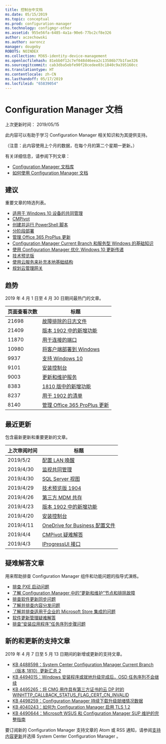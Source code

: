 ```yaml
---
title: 控制台中文档
ms.date: 05/15/2019
ms.topic: conceptual
ms.prod: configuration-manager
ms.technology: configmgr-other
ms.assetid: 955e56fa-6485-4a1a-90e6-77bc2cf8e326
author: aczechowski
ms.author: aaroncz
manager: dougeby
ROBOTS: NOINDEX
ms.collection: M365-identity-device-management
ms.openlocfilehash: 81ebb0f12c7ef048d46eea2c13586b77b1fae326
ms.sourcegitcommit: cab3dba5ebfe90f28cedee03c1840c9a395160cc
ms.translationtype: HT
ms.contentlocale: zh-CN
ms.lasthandoff: 05/17/2019
ms.locfileid: "65839054"
---
```

<!-- 
- Feature 1357546
- This page displays in-console, under the Community workspace, Documentation node. 
- Don't use any relative links; must be full https://docs.microsoft.com and language neutral
- Process: https://microsoft.sharepoint.com/teams/ConfigMgr/Documents/ContentPub/Data%20collection%20process%20for%20Feature%201357546%20In-console%20documentation.docx?web=1
-->

# <a name="configuration-manager-documentation"></a>Configuration Manager 文档

上次更新时间：  2019/05/15

此内容可以有助于学习 Configuration Manager 相关知识和为其提供支持。

（注意：此内容使用上个月的数据，在每个月的第二个星期一更新。）

有关详细信息，请参阅下列文章：

- [Configuration Manager 文档库](https://docs.microsoft.com/sccm)  
- [如何使用 Configuration Manager 文档](https://docs.microsoft.com/sccm/core/understand/use-docs)

## <a name="recommended"></a>建议

重要文章的特选列表。

- [适用于 Windows 10 设备的共同管理](https://docs.microsoft.com/sccm/comanage/overview)  
- [CMPivot](https://docs.microsoft.com/sccm/core/servers/manage/cmpivot)  
- [创建并运行 PowerShell 脚本](https://docs.microsoft.com/sccm/apps/deploy-use/create-deploy-scripts)  
- [分阶段部署](https://docs.microsoft.com/sccm/osd/deploy-use/create-phased-deployment-for-task-sequence)  
- [管理 Office 365 ProPlus 更新](https://docs.microsoft.com/sccm/sum/deploy-use/manage-office-365-proplus-updates)  
- [Configuration Manager Current Branch 和服务型 Windows 的基础知识](https://docs.microsoft.com/sccm/core/understand/configuration-manager-and-windows-as-service)
- [使用 Configuration Manager 优化 Windows 10 更新传递](https://docs.microsoft.com/sccm/sum/deploy-use/optimize-windows-10-update-delivery)
- [技术预览版](https://docs.microsoft.com/sccm/core/get-started/technical-preview)
- [使用云服务来补充本地基础结构](https://docs.microsoft.com/sccm/core/understand/use-cloud-services)
- [规划云管理网关](https://docs.microsoft.com/sccm/core/clients/manage/plan-cloud-management-gateway)

## <a name="trending"></a>趋势

2019 年 4 月 1 日至 4 月 30 日期间最热门的文章。

| 页面查看次数 | 标题 |
|------------|-------|
| 21698 | [故障排除的日志文件](https://docs.microsoft.com/sccm/core/plan-design/hierarchy/log-files) |
| 21409 | [版本 1902 中的新增功能](https://docs.microsoft.com/sccm/core/plan-design/changes/whats-new-in-version-1902) |
| 11870 | [用于连接的端口](https://docs.microsoft.com/sccm/core/plan-design/hierarchy/ports) |
| 10980 | [将客户端部署到 Windows](https://docs.microsoft.com/sccm/core/clients/deploy/deploy-clients-to-windows-computers) |
| 9937 | [支持 Windows 10](https://docs.microsoft.com/sccm/core/plan-design/configs/support-for-windows-10) |
| 9101 | [安装控制台](https://docs.microsoft.com/sccm/core/servers/deploy/install/install-consoles) |
| 9003 | [更新和维护服务](https://docs.microsoft.com/sccm/core/servers/manage/updates) |
| 8383 | [1810 版中的新增功能](https://docs.microsoft.com/sccm/core/plan-design/changes/whats-new-in-version-1810) |
| 8237 | [用于 1902 的清单](https://docs.microsoft.com/sccm/core/servers/manage/checklist-for-installing-update-1902) |
| 8140 | [管理 Office 365 ProPlus 更新](https://docs.microsoft.com/sccm/sum/deploy-use/manage-office-365-proplus-updates) |

## <a name="recently-updated"></a>最近更新

包含最新更新和重要更新的文章。

| 上次审阅时间 | 标题 |
|---------------|-------|
| 2019/5/2 | [配置 LAN 唤醒](https://docs.microsoft.com/sccm/core/clients/deploy/configure-wake-on-lan) |
| 2019/4/30 | [监视共同管理](https://docs.microsoft.com/sccm/comanage/how-to-monitor) |
| 2019/4/30 | [SQL Server 视图](https://docs.microsoft.com/sccm/develop/core/understand/sqlviews/sql-server-views-configuration-manager) |
| 2019/4/29 | [技术预览版 1904](https://docs.microsoft.com/sccm/core/get-started/2019/technical-preview-1904) |
| 2019/4/26 | [第三方 MDM 共存](https://docs.microsoft.com/sccm/comanage/coexistence) |
| 2019/4/23 | [版本 1902 中的新增功能](https://docs.microsoft.com/sccm/core/plan-design/changes/whats-new-in-version-1902) |
| 2019/4/20 | [安装控制台](https://docs.microsoft.com/sccm/core/servers/deploy/install/install-consoles) |
| 2019/4/11 | [OneDrive for Business 配置文件](https://docs.microsoft.com/sccm/compliance/deploy-use/onedrive-profile) |
| 2019/4/4 | [CMPivot 疑难解答](https://docs.microsoft.com/sccm/core/servers/manage/cmpivot-tsg) |
| 2019/4/3 | [IProgressUI 接口](https://docs.microsoft.com/sccm/develop/reference/core/clients/client-classes/iprogressui-interface) |

## <a name="troubleshooting-articles"></a>疑难解答文章

用来帮助排查 Configuration Manager 组件和功能问题的指导式演练。

- [排查 PXE 启动问题](https://support.microsoft.com/help/4468612)
- [了解 Configuration Manager 中的“更新和维护”节点和排除故障](https://support.microsoft.com/help/4490424)
- [排查软件更新同步问题](https://support.microsoft.com/help/10059)
- [了解并排查内容分发问题](https://support.microsoft.com/help/4482728)
- [了解并排查适用于企业的 Microsoft Store 集成的问题](https://support.microsoft.com/help/4010214)
- [软件更新管理疑难解答](https://support.microsoft.com/help/10680)
- [排查“安装应用程序”任务序列步骤问题](https://support.microsoft.com/help/18408/)

## <a name="new-and-updated-support-articles"></a>新的和更新的支持文章

2019 年 4 月 7 日至 5 月 13 日期间的新增或更新的支持文章。

- [KB 4488598：System Center Configuration Manager Current Branch（版本 1810）更新汇总 2](https://support.microsoft.com/help/4488598)
- [KB 4494015：Windows 安装程序或就地升级完成后，OSD 任务序列不会继续](https://support.microsoft.com/help/4494015)
- [KB 4495265：将 CMG 用作具有第三方证书的云 DP 时的 WINHTTP_CALLBACK_STATUS_FLAG_CERT_CN_INVALID](https://support.microsoft.com/help/4495265)
- [KB 4498259：Configuration Manager 持续下载升级就绪情况数据](https://support.microsoft.com/help/4498259)
- [KB 4040243：如何为 Configuration Manager 启用 TLS 1.2](https://support.microsoft.com/help/4040243)
- [KB 4490644：Microsoft WSUS 和 Configuration Manager SUP 维护的完整指南](https://support.microsoft.com/help/4490644)

要订阅新的 Configuration Manager 支持文章的 Atom 或 RSS 通知，请参阅[支持内容更新](https://support.microsoft.com/help/4089498/)并选择 System Center Configuration Manager  。  
